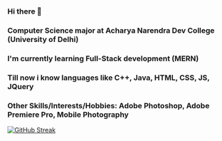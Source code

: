 ### Hi there 👋
### Computer Science major at Acharya Narendra Dev College (University of Delhi)
### I'm currently learning Full-Stack development (MERN)
### Till now i know languages like C++, Java, HTML, CSS, JS, JQuery
### Other Skills/Interests/Hobbies: Adobe Photoshop, Adobe Premiere Pro, Mobile Photography
[![GitHub Streak](http://github-readme-streak-stats.herokuapp.com?user=khatrijiraj&hide_border=true&date_format=j%20M%5B%20Y%5D)](https://git.io/streak-stats)

<!--
**khatrijiraj/khatrijiraj** is a ✨ _special_ ✨ repository because its `README.md` (this file) appears on your GitHub profile.

Here are some ideas to get you started:

- 🔭 I’m currently working on ...
- 🌱 I’m currently learning ...
- 👯 I’m looking to collaborate on ...
- 🤔 I’m looking for help with ...
- 💬 Ask me about ...
- 📫 How to reach me: ...
- 😄 Pronouns: ...
- ⚡ Fun fact: ...
-->
